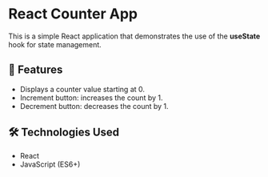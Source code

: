 # React Counter App

This is a simple React application that demonstrates the use of the **useState** hook for state management.

## 🚀 Features
- Displays a counter value starting at 0.
- Increment button: increases the count by 1.
- Decrement button: decreases the count by 1.

## 🛠️ Technologies Used
- React
- JavaScript (ES6+)


